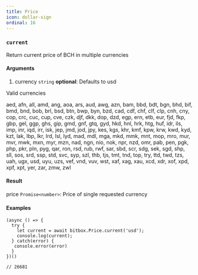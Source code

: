 ```yaml
---
title: Price
icon: dollar-sign
ordinal: 16
---
```


### `current`

Return current price of BCH in multiple currencies

#### Arguments

1.  currency `string` **optional**: Defaults to usd

Valid currencies

aed, afn, all, amd, ang, aoa, ars, aud, awg, azn, bam, bbd, bdt, bgn, bhd, bif, bmd, bnd, bob, brl, bsd, btn, bwp, byn, bzd, cad, cdf, chf, clf, clp, cnh, cny, cop, crc, cuc, cup, cve, czk, djf, dkk, dop, dzd, egp, ern, etb, eur, fjd, fkp, gbp, gel, ggp, ghs, gip, gmd, gnf, gtq, gyd, hkd, hnl, hrk, htg, huf, idr, ils, imp, inr, iqd, irr, isk, jep, jmd, jod, jpy, kes, kgs, khr, kmf, kpw, krw, kwd, kyd, kzt, lak, lbp, lkr, lrd, lsl, lyd, mad, mdl, mga, mkd, mmk, mnt, mop, mro, mur, mvr, mwk, mxn, myr, mzn, nad, ngn, nio, nok, npr, nzd, omr, pab, pen, pgk, php, pkr, pln, pyg, qar, ron, rsd, rub, rwf, sar, sbd, scr, sdg, sek, sgd, shp, sll, sos, srd, ssp, std, svc, syp, szl, thb, tjs, tmt, tnd, top, try, ttd, twd, tzs, uah, ugx, usd, uyu, uzs, vef, vnd, vuv, wst, xaf, xag, xau, xcd, xdr, xof, xpd, xpf, xpt, yer, zar, zmw, zwl

#### Result

price `Promise<number>`: Price of single requested currency

#### Examples

    (async () => {
      try {
        let current = await bitbox.Price.current('usd');
        console.log(current);
      } catch(error) {
       console.error(error)
      }
    })()

    // 26681
